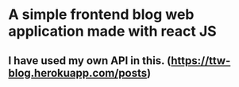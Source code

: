 # A simple frontend blog web application made with react JS

## I have used my own API in this. (https://ttw-blog.herokuapp.com/posts)
